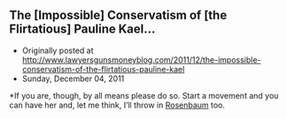 ## The [Impossible] Conservatism of [the Flirtatious] Pauline Kael…

 * Originally posted at http://www.lawyersgunsmoneyblog.com/2011/12/the-impossible-conservatism-of-the-flirtatious-pauline-kael
 * Sunday, December 04, 2011

\*If you are, though, by all means please do so. Start a movement and you can have her and, let me think, I’ll throw in [Rosenbaum](http://www.jonathanrosenbaum.com/?cat=5) too.